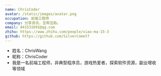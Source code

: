 ```yaml
---
name: ChrisCoder
avatar: /static/images/avatar.png
occupation: 前端工程师
company: 分享资讯，互帮互助。
email: 841531691@qq.com
zhihu: https://www.zhihu.com/people/xiao-ma-15-3
github: https://github.com/SilverComet7
---
```


- 姓名：ChrisWang
- 昵称：ChrisCoder
- 我是一名前端工程师，非典型程序员，游戏热爱者，探索软件资源，副业增收等领域
